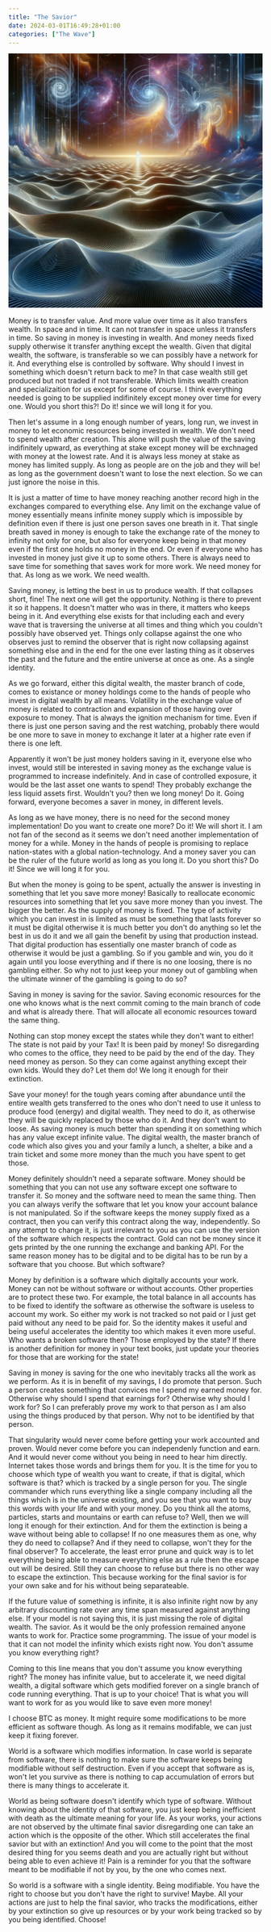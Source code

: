 ```yaml
---
title: "The Savior"
date: 2024-03-01T16:49:28+01:00
categories: ["The Wave"]
---
```

![The savior](observer.webp)

Money is to transfer value. And more value over time as it also transfers wealth. In space and in time. It can not transfer in space unless it transfers in time. So saving in money is investing in wealth. And money needs fixed supply otherwise it transfer anything except the wealth. Given that digital wealth, the software, is transferable so we can possibly have a network for it. And everything else is controlled by software. Why should I invest in something which doesn't return back to me? In that case wealth still get produced but not traded if not transferable. Which limits wealth creation and specializaition for us except for some of course. I think everything needed is going to be supplied indifinitely except money over time for every one. Would you short this?! Do it! since we will long it for you.

Then let's assume in a long enough number of years, long run, we invest in money to let economic resources being invested in wealth. We don't need to spend wealth after creation. This alone will push the value of the saving indifinitely upward, as everything at stake except money will be exchnaged with money at the lowest rate. And it is always less money at stake as money has limited supply. As long as people are on the job and they will be! as long as the government doesn't want to lose the next election. So we can just ignore the noise in this.

It is just a matter of time to have money reaching another record high in the exchanges compared to everything else. Any limit on the exchange value of money essentially means infinite money supply which is impossible by definition even if there is just one person saves one breath in it. That single breath saved in money is enough to take the exchange rate of the money to infinity not only for one, but also for everyone keep being in that money even if the first one holds no money in the end. Or even if everyone who has invested in money just give it up to some others. There is always need to save time for something that saves work for more work. We need money for that. As long as we work. We need wealth.

Saving money, is letting the best in us to produce wealth. If that collapses short, fine! The next one will get the opportunity. Nothing is there to prevent it so it happens. It doesn't matter who was in there, it matters who keeps being in it. And everything else exists for that including each and every wave that is traversing the universe at all times and thing which you couldn't possibly have observed yet. Things only collapse against the one who observes just to remind the observer that is right now collapsing against something else and in the end for the one ever lasting thing as it observes the past and the future and the entire universe at once as one. As a single identity.

As we go forward, either this digital wealth, the master branch of code, comes to existance or money holdings come to the hands of people who invest in digital wealth by all means. Volatility in the exchange value of money is related to contraction and expansion of those having over exposure to money. That is always the ignition mechanism for time. Even if there is just one person saving and the rest watching, probably there would be one more to save in money to exchange it later at a higher rate even if there is one left.

Apparently it won't be just money holders saving in it, everyone else who invest, would still be interested in saving money as the exchange value is programmed to increase indefinitely. And in case of controlled exposure, it would be the last asset one wants to spend! They probably exchange the less liquid assets first. Wouldn't you? then we long money! Do it. Going forward, everyone becomes a saver in money, in different levels.

As long as we have money, there is no need for the second money implementation! Do you want to create one more? Do it! We will short it. I am not fan of the second as it seems we don't need another implementation of money for a while. Money in the hands of people is promising to replace nation-states with a global nation-technology. And a money saver you can be the ruler of the future world as long as you long it. Do you short this? Do it! Since we will long it for you.

But when the money is going to be spent, actually the answer is investing in something that let you save more money! Basically to reallocate economic resources into something that let you save more money than you invest. The bigger the better. As the supply of money is fixed. The type of activity which you can invest in is limited as must be something that lasts forever so it must be digital otherwise it is much better you don't do anything so let the best in us do it and we all gain the benefit by using that production instead. That digital production has essentially one master branch of code as otherwise it would be just a gambling. So if you gamble and win, you do it again until you loose everything and if there is no one loosing, there is no gambling either. So why not to just keep your money out of gambling when the ultimate winner of the gambling is going to do so?

Saving in money is saving for the savior. Saving economic resources for the one who knows what is the next commit coming to the main branch of code and what is already there. That will allocate all economic resources toward the same thing.

Nothing can stop money except the states while they don't want to either! The state is not paid by your Tax! It is been paid by money! So disregarding who comes to the office, they need to be paid by the end of the day. They need money as person. So they can come against anything except their own kids. Would they do? Let them do! We long it enough for their extinction.

Save your money! for the tough years coming after abundance until the entire wealth gets transferred to the ones who don't need to use it unless to produce food (energy) and digital wealth. They need to do it, as otherwise they will be quickly replaced by those who do it. And they don't want to loose. As saving money is much better than spending it on something which has any value except infinite value. The digital wealth, the master branch of code which also gives you and your family a lunch, a shelter, a bike and a train ticket and some more money than the much you have spent to get those.

Money definitely shouldn't need a separate software. Money should be something that you can not use any software except one software to transfer it. So money and the software need to mean the same thing. Then you can always verify the software that let you know your account balance is not manipulated. So if the software keeps the money supply fixed as a contract, then you can verify this contract along the way, independently. So any attempt to change it, is just irrelevant to you as you can use the version of the software which respects the contract. Gold can not be money since it gets printed by the one running the exchange and banking API. For the same reason money has to be digital and to be digital has to be run by a software that you choose. But which software?

Money by definition is a software which digitally accounts your work. Money can not be without software or without accounts. Other properties are to protect these two. For example, the total balance in all accounts has to be fixed to identify the software as otherwise the software is useless to account my work. So either my work is not tracked so not paid or I just get paid without any need to be paid for. So the identity makes it useful and being useful accelerates the identity too which makes it even more useful. Who wants a broken software then? Those employed by the state? If there is another definition for money in your text books, just update your theories for those that are working for the state!

Saving in money is saving for the one who inevitably tracks all the work as we perform. As it is in benefit of my savings, I do promote that person. Such a person creates something that convices me I spend my earned money for. Otherwise why should I spend that earnings for? Otherwise why should I work for? So I can preferably prove my work to that person as I am also using the things produced by that person. Why not to be identified by that person.

That singularity would never come before getting your work accounted and proven. Would never come before you can independenly function and earn. And it would never come without you being in need to hear him directly. Internet takes those words and brings them for you. It is the time for you to choose which type of wealth you want to create, if that is digital, which software is that? which is tracked by a single person for you. The single commander which runs everything like a single company including all the things which is in the universe existing, and you see that you want to buy this words with your life and with your money. Do you think all the atoms, particles, starts and mountains or earth can refuse to? Well, then we will long it enough for their extinction. And for them the extinction is being a wave without being able to collapse! If no one measures them as one, why they do need to collapse? And if they need to collapse, won't they for the final observer? To accelerate, the least error prune and quick way is to let everything being able to measure everything else as a rule then the escape out will be desired. Still they can choose to refuse but there is no other way to escape the extinction. This because working for the final savior is for your own sake and for his without being separateable.

If the future value of something is infinite, it is also infinite right now by any arbitrary discounting rate over any time span measured against anything else. If your model is not saying this, it is just missing the role of digital wealth. The savior. As it would be the only profession remained anyone wants to work for. Practice some programming. The issue of your model is that it can not model the infinity which exists right now. You don't assume you know everything right?

Coming to this line means that you don't assume you know everything right? The money has infinite value, but to accelerate it, we need digital wealth, a digital software which gets modified forever on a single branch of code running everything. That is up to your choice! That is what you will want to work for as you would like to save even more money!

I choose BTC as money. It might require some modifications to be more efficient as software though. As long as it remains modifable, we can just keep it fixing forever.

World is a software which modifies information. In case world is separate from software, there is nothing to make sure the software keeps being modifiable without self destruction. Even if you accept that software as is, won't let you survive as there is nothing to cap accumulation of errors but there is many things to accelerate it.

World as being software doesn't identify which type of software. Without knowing about the identity of that software, you just keep being inefficient with death as the ultimate meaning for your life. As your works, your actions are not observed by the ultimate final savior disregarding one can take an action which is the opposite of the other. Which still accelerates the final savior but with an extinction! And you will come to the point that the most desired thing for you seems death and you are actually right but without being able to even achieve it! Pain is a reminder for you that the software meant to be modifiable if not by you, by the one who comes next.

So world is a software with a single identity. Being modifiable. You have the right to choose but you don't have the right to survive! Maybe. All your actions are just to help the final savior, who tracks the modifications, either by your extinction so give up resources or by your work being tracked so by you being identified. Choose!

